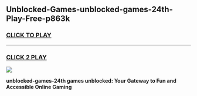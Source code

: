 
## Unblocked-Games-unblocked-games-24th-Play-Free-p863k
<h3>
<a href="https://premium76.site?title=unblocked-games-24th&ref=18A1">CLICK TO PLAY</a></h3>
<hr>

<h3>
<a href="https://premium76.site?title=unblocked-games-24th&ref=18A1">CLICK 2 PLAY</a>
  
</h3>

<a href="https://premium76.site?title=unblocked-games-24th&ref=18A1"><img src="https://clearcache.store/games.png"></a>


**unblocked-games-24th games unblocked: Your Gateway to Fun and Accessible Online Gaming**
